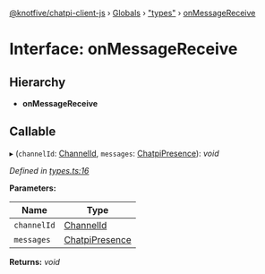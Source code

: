 [@knotfive/chatpi-client-js](../README.md) › [Globals](../globals.md) › ["types"](../modules/_types_.md) › [onMessageReceive](_types_.onmessagereceive.md)

# Interface: onMessageReceive

## Hierarchy

* **onMessageReceive**

## Callable

▸ (`channelId`: [ChannelId](../modules/_types_.md#channelid), `messages`: [ChatpiPresence](_types_.chatpipresence.md)): *void*

*Defined in [types.ts:16](https://github.com/ArcQ/chatpi/blob/a1985e7/clients/js/chatpi-client/src/types.ts#L16)*

**Parameters:**

Name | Type |
------ | ------ |
`channelId` | [ChannelId](../modules/_types_.md#channelid) |
`messages` | [ChatpiPresence](_types_.chatpipresence.md) |

**Returns:** *void*
